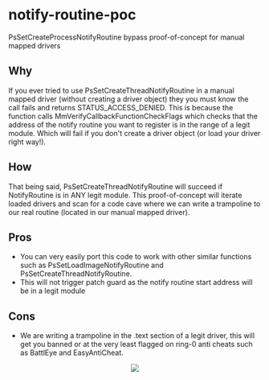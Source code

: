 # notify-routine-poc
PsSetCreateProcessNotifyRoutine bypass proof-of-concept for manual mapped drivers

## Why
If you ever tried to use PsSetCreateThreadNotifyRoutine in a manual mapped driver (without creating a driver object) they you must know the call fails and returns STATUS_ACCESS_DENIED. This is because the function calls MmVerifyCallbackFunctionCheckFlags which checks that the address of the notify routine you want to register is in the range of a legit module. Which will fail if you don't create a driver object (or load your driver right way!).

## How
That being said, PsSetCreateThreadNotifyRoutine will succeed if NotifyRoutine is in ANY legit module. This proof-of-concept will iterate loaded drivers and scan for a code cave where we can write a trampoline to our real routine (located in our manual mapped driver).

## Pros
- You can very easily port this code to work with other similar functions such as PsSetLoadImageNotifyRoutine and PsSetCreateThreadNotifyRoutine.
- This will not trigger patch guard as the notify routine start address will be in a legit module

## Cons
- We are writing a trampoline in the .text section of a legit driver, this will get you banned or at the very least flagged on ring-0 anti cheats such as BattlEye and EasyAntiCheat.

<p align="center"><img src="https://i.gyazo.com/7c980e6519401e60c4fa82d7c845556a.png" /></p>
